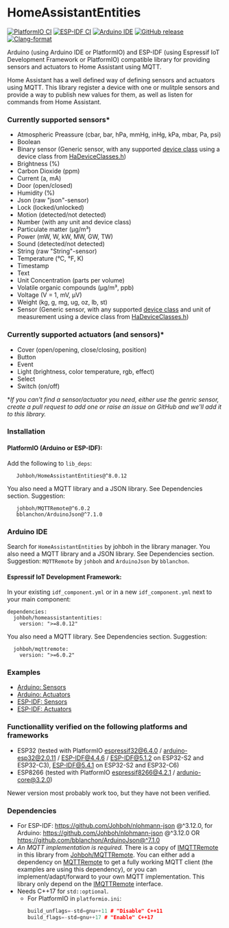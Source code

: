 # HomeAssistantEntities
[![PlatformIO CI](https://github.com/Johboh/HomeAssistantEntities/actions/workflows/platformio.yaml/badge.svg)](https://registry.platformio.org/libraries/johboh/HomeAssistantEntities)
[![ESP-IDF CI](https://github.com/Johboh/HomeAssistantEntities/actions/workflows/espidf.yaml/badge.svg)](https://components.espressif.com/components/johboh/homeassistantentities)
[![Arduino IDE](https://github.com/Johboh/HomeAssistantEntities/actions/workflows/arduino_cli.yaml/badge.svg)](https://downloads.arduino.cc/libraries/logs/github.com/Johboh/HomeAssistantEntities/)
[![GitHub release](https://img.shields.io/github/release/Johboh/HomeAssistantEntities.svg)](https://github.com/Johboh/HomeAssistantEntities/releases)
[![Clang-format](https://github.com/Johboh/HomeAssistantEntities/actions/workflows/clang-format.yaml/badge.svg)](https://github.com/Johboh/HomeAssistantEntities)

Arduino (using Arduino IDE or PlatformIO) and ESP-IDF (using Espressif IoT Development Framework or PlatformIO) compatible library for providing sensors and actuators to Home Assistant using MQTT.

Home Assistant has a well defined way of defining sensors and actuators using MQTT. This library register a device with one or mulitple sensors and provide a way to publish new values for them, as well as listen for commands from Home Assistant.

### Currently supported sensors*
- Atmospheric Preassure (cbar, bar, hPa, mmHg, inHg, kPa, mbar, Pa, psi)
- Boolean
- Binary sensor (Generic sensor, with any supported [device class](https://www.home-assistant.io/integrations/binary_sensor/#device-class) using a device class from [HaDeviceClasses.h](./src/entities/HaDeviceClasses.h))
- Brightness (%)
- Carbon Dioxide (ppm)
- Current (a, mA)
- Door (open/closed)
- Humidity (%)
- Json (raw "json"-sensor)
- Lock (locked/unlocked)
- Motion (detected/not detected)
- Number (with any unit and device class)
- Particulate matter (μg/m³)
- Power (mW, W, kW, MW, GW, TW)
- Sound (detected/not detected)
- String (raw "String"-sensor)
- Temperature (°C, °F, K)
- Timestamp
- Text
- Unit Concentration (parts per volume)
- Volatile organic compounds (µg/m³, ppb)
- Voltage (V = 1, mV, µV)
- Weight (kg, g, mg, ug, oz, lb, st)
- Sensor (Generic sensor, with any supported [device class](https://www.home-assistant.io/integrations/sensor/#device-class) and unit of measurement using a device class from [HaDeviceClasses.h](./src/entities/HaDeviceClasses.h))

### Currently supported actuators (and sensors)*
- Cover (open/opening, close/closing, position)
- Button
- Event
- Light (brightness, color temperature, rgb, effect)
- Select
- Switch (on/off)

*_If you can't find a sensor/actuator you need, either use the genric sensor, create a pull request to add one or raise an issue on GitHub and we'll add it to this library._

### Installation
#### PlatformIO (Arduino or ESP-IDF):
Add the following to `lib_deps`:
```
   Johboh/HomeAssistantEntities@^8.0.12
```
You also need a MQTT library and a JSON library. See Dependencies section. Suggestion:
```
   johboh/MQTTRemote@^6.0.2
   bblanchon/ArduinoJson@^7.1.0
```

### Arduino IDE
Search for `HomeAssistantEntities` by johboh in the library manager. You also need a MQTT library and a JSON library. See Dependencies section. Suggestion: `MQTTRemote` by `johboh` and `ArduinoJson` by `bblanchon`.

#### Espressif IoT Development Framework:
In your existing `idf_component.yml` or in a new `idf_component.yml` next to your main component:
```
dependencies:
  johboh/homeassistantentities:
    version: ">=8.0.12"
```

You also need a MQTT library. See Dependencies section. Suggestion:
```
  johboh/mqttremote:
    version: ">=6.0.2"
```

### Examples
- [Arduino: Sensors](examples/arduino/sensors/Sensors.ino)
- [Arduino: Actuators](examples/arduino/actuators/Actuators.ino)
- [ESP-IDF: Sensors](examples/espidf/sensors/main/main.cpp)
- [ESP-IDF: Actuators](examples/espidf/actuators/main/main.cpp)

### Functionallity verified on the following platforms and frameworks
- ESP32 (tested with PlatformIO [espressif32@6.4.0](https://github.com/platformio/platform-espressif32) / [arduino-esp32@2.0.11](https://github.com/espressif/arduino-esp32) / [ESP-IDF@4.4.6](https://github.com/espressif/esp-idf) / [ESP-IDF@5.1.2](https://github.com/espressif/esp-idf) on ESP32-S2 and ESP32-C3), [ESP-IDF@5.4.1](https://github.com/espressif/esp-idf) on ESP32-S2 and ESP32-C6)
- ESP8266 (tested with PlatformIO [espressif8266@4.2.1](https://github.com/platformio/platform-espressif8266) / [ardunio-core@3.2.0](https://github.com/esp8266/Arduino))

Newer version most probably work too, but they have not been verified.

### Dependencies
- For ESP-IDF: https://github.com/Johboh/nlohmann-json @^3.12.0, for Arduino: https://github.com/Johboh/nlohmann-json @^3.12.0 OR https://github.com/bblanchon/ArduinoJson@^7.1.0
- *An MQTT implementation is required.* There is a copy of [IMQTTRemote](https://github.com/Johboh/MQTTRemote/blob/main/includes/IMQTTRemote.h) in this library from [Johboh/MQTTRemote](https://github.com/Johboh/MQTTRemote). You can either add a dependency on [MQTTRemote](https://github.com/Johboh/MQTTRemote) to get a fully working MQTT client (the examples are using this dependency), or you can implement/adapt/forward to your own MQTT implementation. This library only depend on the [IMQTTRemote](https://github.com/Johboh/MQTTRemote/blob/main/includes/IMQTTRemote.h) interface.
- Needs C++17 for `std::optional`.
  - For PlatformIO in `platformio.ini`:
    ```C++
    build_unflags=-std=gnu++11 # "Disable" C++11
    build_flags=-std=gnu++17 # "Enable" C++17
    ```
